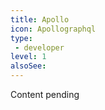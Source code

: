 ```yaml
---
title: Apollo
icon: Apollographql
type:
 - developer
level: 1
alsoSee:
---
```


Content pending
